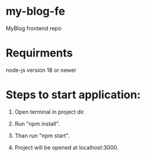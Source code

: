 # my-blog-fe

MyBlog frontend repo

# Requirments

node-js version 18 or newer

# Steps to start application:

1. Open terminal in project dir.

2. Run "npm install".

3. Than run "npm start".

4. Project will be opened at localhost:3000.
